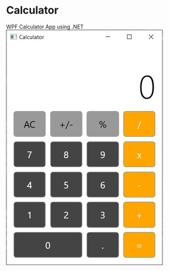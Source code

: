 # Calculator
WPF Calculator App using .NET
![alt Calculator Image](https://github.com/roniabusayeed/Calculator/blob/master/calculator.jpg?raw=true)
